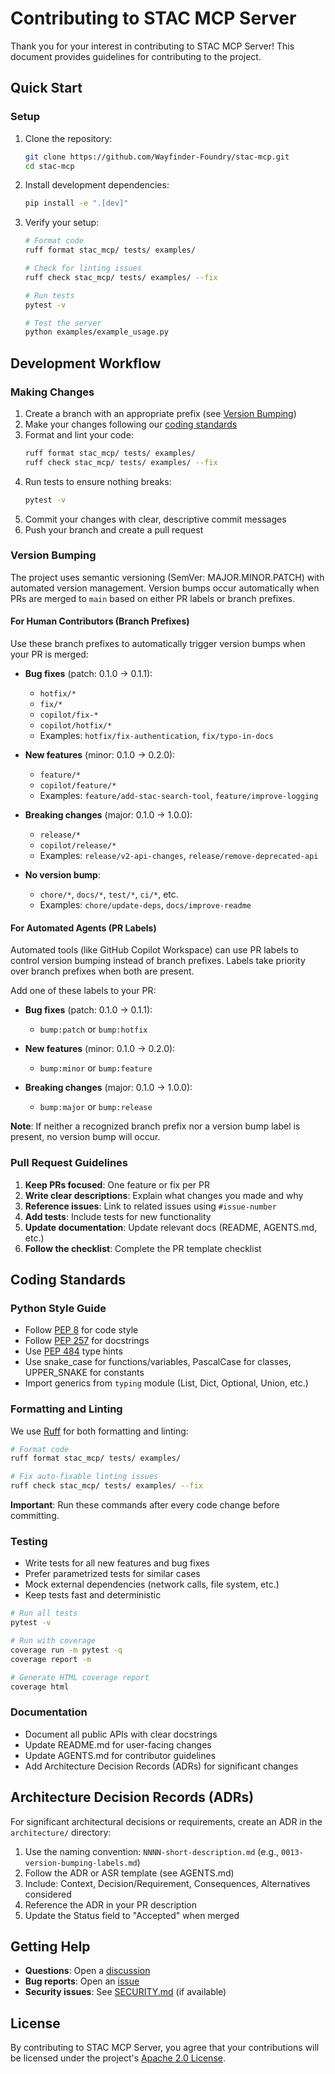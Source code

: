# Contributing to STAC MCP Server

Thank you for your interest in contributing to STAC MCP Server! This document provides guidelines for contributing to the project.

## Quick Start

### Setup

1. Clone the repository:
   ```bash
   git clone https://github.com/Wayfinder-Foundry/stac-mcp.git
   cd stac-mcp
   ```

2. Install development dependencies:
   ```bash
   pip install -e ".[dev]"
   ```

3. Verify your setup:
   ```bash
   # Format code
   ruff format stac_mcp/ tests/ examples/
   
   # Check for linting issues
   ruff check stac_mcp/ tests/ examples/ --fix
   
   # Run tests
   pytest -v
   
   # Test the server
   python examples/example_usage.py
   ```

## Development Workflow

### Making Changes

1. Create a branch with an appropriate prefix (see [Version Bumping](#version-bumping))
2. Make your changes following our [coding standards](#coding-standards)
3. Format and lint your code:
   ```bash
   ruff format stac_mcp/ tests/ examples/
   ruff check stac_mcp/ tests/ examples/ --fix
   ```
4. Run tests to ensure nothing breaks:
   ```bash
   pytest -v
   ```
5. Commit your changes with clear, descriptive commit messages
6. Push your branch and create a pull request

### Version Bumping

The project uses semantic versioning (SemVer: MAJOR.MINOR.PATCH) with automated version management. Version bumps occur automatically when PRs are merged to `main` based on either PR labels or branch prefixes.

#### For Human Contributors (Branch Prefixes)

Use these branch prefixes to automatically trigger version bumps when your PR is merged:

- **Bug fixes** (patch: 0.1.0 → 0.1.1):
  - `hotfix/*`
  - `fix/*`
  - `copilot/fix-*`
  - `copilot/hotfix/*`
  - Examples: `hotfix/fix-authentication`, `fix/typo-in-docs`

- **New features** (minor: 0.1.0 → 0.2.0):
  - `feature/*`
  - `copilot/feature/*`
  - Examples: `feature/add-stac-search-tool`, `feature/improve-logging`

- **Breaking changes** (major: 0.1.0 → 1.0.0):
  - `release/*`
  - `copilot/release/*`
  - Examples: `release/v2-api-changes`, `release/remove-deprecated-api`

- **No version bump**:
  - `chore/*`, `docs/*`, `test/*`, `ci/*`, etc.
  - Examples: `chore/update-deps`, `docs/improve-readme`

#### For Automated Agents (PR Labels)

Automated tools (like GitHub Copilot Workspace) can use PR labels to control version bumping instead of branch prefixes. Labels take priority over branch prefixes when both are present.

Add one of these labels to your PR:

- **Bug fixes** (patch: 0.1.0 → 0.1.1):
  - `bump:patch` or `bump:hotfix`

- **New features** (minor: 0.1.0 → 0.2.0):
  - `bump:minor` or `bump:feature`

- **Breaking changes** (major: 0.1.0 → 1.0.0):
  - `bump:major` or `bump:release`

**Note**: If neither a recognized branch prefix nor a version bump label is present, no version bump will occur.

### Pull Request Guidelines

1. **Keep PRs focused**: One feature or fix per PR
2. **Write clear descriptions**: Explain what changes you made and why
3. **Reference issues**: Link to related issues using `#issue-number`
4. **Add tests**: Include tests for new functionality
5. **Update documentation**: Update relevant docs (README, AGENTS.md, etc.)
6. **Follow the checklist**: Complete the PR template checklist

## Coding Standards

### Python Style Guide

- Follow [PEP 8](https://peps.python.org/pep-0008/) for code style
- Follow [PEP 257](https://peps.python.org/pep-0257/) for docstrings
- Use [PEP 484](https://peps.python.org/pep-0484/) type hints
- Use snake_case for functions/variables, PascalCase for classes, UPPER_SNAKE for constants
- Import generics from `typing` module (List, Dict, Optional, Union, etc.)

### Formatting and Linting

We use [Ruff](https://docs.astral.sh/ruff/) for both formatting and linting:

```bash
# Format code
ruff format stac_mcp/ tests/ examples/

# Fix auto-fixable linting issues
ruff check stac_mcp/ tests/ examples/ --fix
```

**Important**: Run these commands after every code change before committing.

### Testing

- Write tests for all new features and bug fixes
- Prefer parametrized tests for similar cases
- Mock external dependencies (network calls, file system, etc.)
- Keep tests fast and deterministic

```bash
# Run all tests
pytest -v

# Run with coverage
coverage run -m pytest -q
coverage report -m

# Generate HTML coverage report
coverage html
```

### Documentation

- Document all public APIs with clear docstrings
- Update README.md for user-facing changes
- Update AGENTS.md for contributor guidelines
- Add Architecture Decision Records (ADRs) for significant changes

## Architecture Decision Records (ADRs)

For significant architectural decisions or requirements, create an ADR in the `architecture/` directory:

1. Use the naming convention: `NNNN-short-description.md` (e.g., `0013-version-bumping-labels.md`)
2. Follow the ADR or ASR template (see AGENTS.md)
3. Include: Context, Decision/Requirement, Consequences, Alternatives considered
4. Reference the ADR in your PR description
5. Update the Status field to "Accepted" when merged

## Getting Help

- **Questions**: Open a [discussion](https://github.com/Wayfinder-Foundry/stac-mcp/discussions)
- **Bug reports**: Open an [issue](https://github.com/Wayfinder-Foundry/stac-mcp/issues)
- **Security issues**: See [SECURITY.md](SECURITY.md) (if available)

## License

By contributing to STAC MCP Server, you agree that your contributions will be licensed under the project's [Apache 2.0 License](LICENSE).
